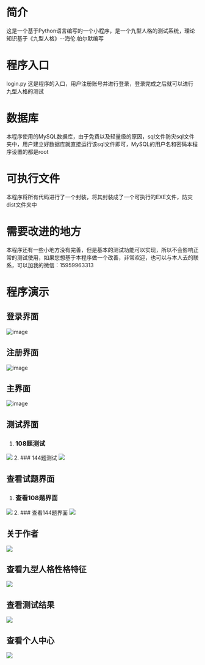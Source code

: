# 简介
这是一个基于Python语言编写的一个小程序，是一个九型人格的测试系统，理论知识基于《九型人格》--海伦.帕尔默编写
# 程序入口
login.py 这是程序的入口，用户注册账号并进行登录，登录完成之后就可以进行九型人格的测试
# 数据库
本程序使用的MySQL数据库，由于免费以及轻量级的原因，sql文件防灾sql文件夹中，用户建立好数据库就直接运行该sql文件即可，MySQL的用户名和密码本程序设置的都是root
# 可执行文件
本程序将所有代码进行了一个封装，将其封装成了一个可执行的EXE文件，防灾dist文件夹中
# 需要改进的地方
本程序还有一些小地方没有完善，但是基本的测试功能可以实现，所以不会影响正常的测试使用，如果您想基于本程序做一个改善，非常欢迎，也可以与本人去的联系，可以加我的微信：15959963313
# 程序演示
## 登录界面
![image](https://github.com/bluepen/MarkdownPic/blob/master/ninePersonality/1.png)
## 注册界面
![image](https://github.com/bluepen/MarkdownPic/blob/master/ninePersonality/2.png)
## 主界面
![image](https://github.com/bluepen/MarkdownPic/blob/master/ninePersonality/3.png)
## 测试界面
1. ### 108题测试
![](https://github.com/bluepen/MarkdownPic/blob/master/ninePersonality/4.png)
2. ### 144题测试
![](https://github.com/bluepen/MarkdownPic/blob/master/ninePersonality/5.png)
## 查看试题界面
1. ### 查看108题界面
![](https://github.com/bluepen/MarkdownPic/blob/master/ninePersonality/6.png)
2. ### 查看144题界面
![](https://github.com/bluepen/MarkdownPic/blob/master/ninePersonality/7.png)
## 关于作者
![](https://github.com/bluepen/MarkdownPic/blob/master/ninePersonality/8.png)
## 查看九型人格性格特征
![](https://github.com/bluepen/MarkdownPic/blob/master/ninePersonality/10.png)
## 查看测试结果
![](https://github.com/bluepen/MarkdownPic/blob/master/ninePersonality/11.png)
## 查看个人中心
![](https://github.com/bluepen/MarkdownPic/blob/master/ninePersonality/12.png)
